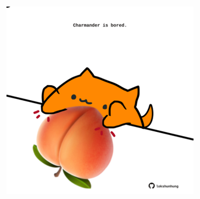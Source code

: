 <!-- built at 30/09/2022, 13:18:30 UTC -->
<p align="center">
  <img width="500" height="500" src="./ReadmeImage.svg">
</p>
